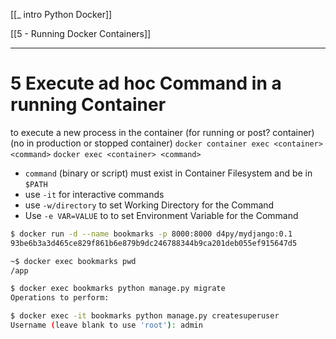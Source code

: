 [[_ intro Python Docker]]

[[5 - Running Docker Containers]]




---
# 5 Execute ad hoc Command in a running Container
to execute a new process in the container
(for running or post? container) (no in production or stopped container)
`docker container exec <container> <command>`
`docker exec <container> <command>`

- `command` (binary or script) must exist in Container Filesystem and be in `$PATH`
- use `-it` for interactive commands
- use `-w/directory` to set Working Directory for the Command 
- Use `-e VAR=VALUE` to to set Environment Variable for the Command

```bash
$ docker run -d --name bookmarks -p 8000:8000 d4py/mydjango:0.1
93be6b3a3d465ce829f861b6e879b9dc246788344b9ca201deb055ef915647d5

~$ docker exec bookmarks pwd
/app

$ docker exec bookmarks python manage.py migrate
Operations to perform:

$ docker exec -it bookmarks python manage.py createsuperuser
Username (leave blank to use 'root'): admin

```


